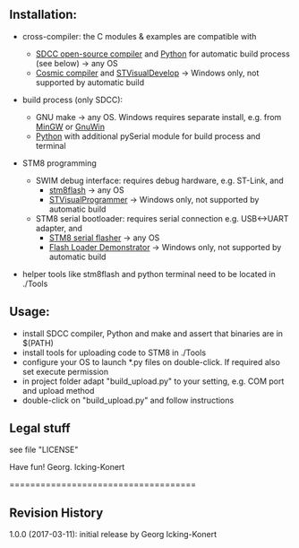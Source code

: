 Installation:
-------------

  - cross-compiler: the C modules & examples are compatible with
    - [SDCC open-source compiler](http://sdcc.sourceforge.net/) and [Python](https://www.python.org/) for automatic build process (see below) -> any OS
    - [Cosmic compiler](http://www.cosmic-software.com/) and [STVisualDevelop](http://www.st.com) -> Windows only, not supported by automatic build
  
  - build process (only SDCC):
    - GNU make -> any OS. Windows requires separate install, e.g. from [MinGW](http://www.mingw.org) or [GnuWin](http://gnuwin32.sourceforge.net/packages/make.htm)
    - [Python](https://www.python.org/) with additional pySerial module for build process and terminal

  - STM8 programming 
    - SWIM debug interface: requires debug hardware, e.g. ST-Link, and 
      - [stm8flash](https://github.com/vdudouyt/stm8flash) -> any OS
      - [STVisualProgrammer](http://www.st.com) -> Windows only, not supported by automatic build
    - STM8 serial bootloader: requires serial connection e.g. USB<->UART adapter, and
      - [STM8 serial flasher](https://github.com/gicking/STM8_serial_flasher) -> any OS
      - [Flash Loader Demonstrator](http://www.st.com) -> Windows only, not supported by automatic build
      
  - helper tools like stm8flash and python terminal need to be located in ./Tools


Usage:
------
  - install SDCC compiler, Python and make and assert that binaries are in $(PATH)
  - install  tools for uploading code to STM8 in ./Tools
  - configure your OS to launch *.py files on double-click. If required also set execute permission
  - in project folder adapt "build_upload.py" to your setting, e.g. COM port and upload method
  - double-click on "build_upload.py" and follow instructions


Legal stuff
-----------
  see file "LICENSE"


Have fun!
Georg. Icking-Konert

====================================

Revision History
----------------

1.0.0 (2017-03-11): initial release by Georg Icking-Konert

